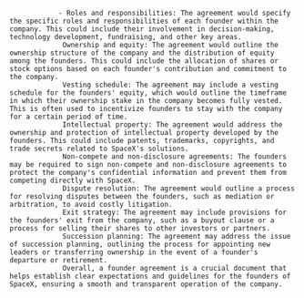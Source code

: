 				- Roles and responsibilities: The agreement would specify the specific roles and responsibilities of each founder within the company. This could include their involvement in decision-making, technology development, fundraising, and other key areas.
				 Ownership and equity: The agreement would outline the ownership structure of the company and the distribution of equity among the founders. This could include the allocation of shares or stock options based on each founder's contribution and commitment to the company.
				 Vesting schedule: The agreement may include a vesting schedule for the founders' equity, which would outline the timeframe in which their ownership stake in the company becomes fully vested. This is often used to incentivize founders to stay with the company for a certain period of time.
				 Intellectual property: The agreement would address the ownership and protection of intellectual property developed by the founders. This could include patents, trademarks, copyrights, and trade secrets related to SpaceX's solutions.
				 Non-compete and non-disclosure agreements: The founders may be required to sign non-compete and non-disclosure agreements to protect the company's confidential information and prevent them from competing directly with SpaceX.
				 Dispute resolution: The agreement would outline a process for resolving disputes between the founders, such as mediation or arbitration, to avoid costly litigation.
				 Exit strategy: The agreement may include provisions for the founders' exit from the company, such as a buyout clause or a process for selling their shares to other investors or partners.
				 Succession planning: The agreement may address the issue of succession planning, outlining the process for appointing new leaders or transferring ownership in the event of a founder's departure or retirement.
				 Overall, a founder agreement is a crucial document that helps establish clear expectations and guidelines for the founders of SpaceX, ensuring a smooth and transparent operation of the company.



